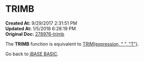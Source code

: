# TRIMB

**Created At:** 9/29/2017 2:31:51 PM  
**Updated At:** 1/5/2018 6:28:19 PM  
**Original Doc:** [278976-trimb](https://docs.jbase.com/36868-jbase-basic/278976-trimb)  


The **TRIMB** function is equivalent to [TRIM(expression, " ", "T")](./../trim).

Go back to [jBASE BASIC](./../jbase-basic-programmers-reference-guide).
